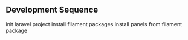 ## Development Sequence
init laravel project 
install filament packages 
install panels from filament package
